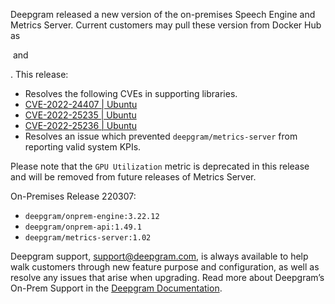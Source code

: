 Deepgram released a new version of the on-premises Speech Engine and Metrics Server. Current customers may pull these version from Docker Hub as 

 and 

. This release:

- Resolves the following CVEs in supporting libraries.
- [CVE-2022-24407 | Ubuntu](https://ubuntu.com/security/CVE-2022-24407)
- [CVE-2022-25235 | Ubuntu](https://ubuntu.com/security/CVE-2022-25235)
- [CVE-2022-25236 | Ubuntu](https://ubuntu.com/security/CVE-2022-25236)
- Resolves an issue which prevented `deepgram/metrics-server` from reporting valid system KPIs.

Please note that the `GPU Utilization` metric is deprecated in this release and will be removed from future releases of Metrics Server.

On-Premises Release 220307:

- `deepgram/onprem-engine:3.22.12`
- `deepgram/onprem-api:1.49.1`
- `deepgram/metrics-server:1.02`

Deepgram support, [support@deepgram.com](mailto:support@deepgram.com), is always available to help walk customers through new feature purpose and configuration, as well as resolve any issues that arise when upgrading.
Read more about Deepgram’s On-Prem Support in the [Deepgram Documentation](https://developers.deepgram.com/docs/on-prem-add-ons).

